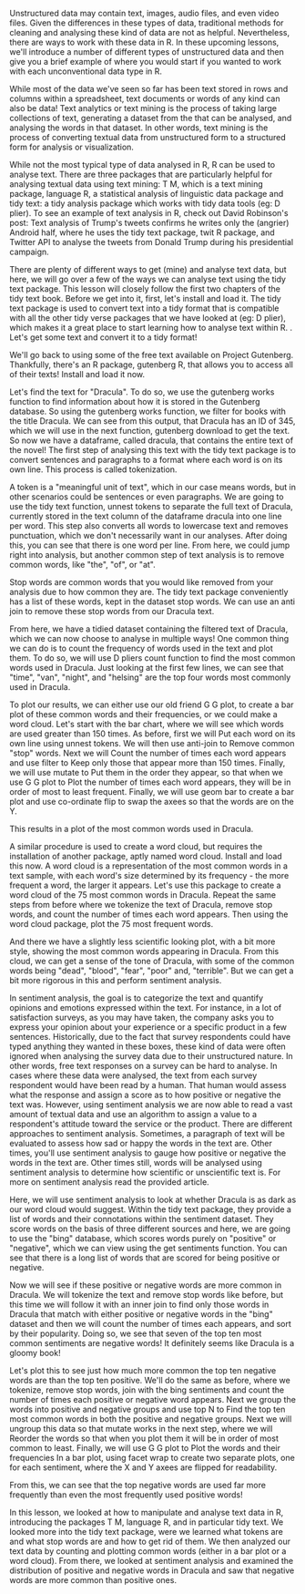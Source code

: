 Unstructured data may contain text, images, audio files, and even video files. Given the differences in these types of data, traditional methods for cleaning and analysing these kind of data are not as helpful. Nevertheless, there are ways to work with these data in R. In these upcoming lessons, we'll introduce a number of different types of unstructured data and then give you a brief example of where you would start if you wanted to work with each unconventional data type in R. 

While most of the data we've seen so far has been text stored in rows and columns within a spreadsheet, text documents or words of any kind can also be data! Text analytics or text mining is the process of taking large collections of text, generating a dataset from the that can be analysed, and analysing the words in that dataset. In other words, text mining is the process of converting textual data from unstructured form to a structured form for analysis or visualization.

While not the most typical type of data analysed in R, R can be used to analyse text. There are three packages that are particularly helpful for analysing textual data using text mining: T M, which is a text mining package, language R, a statistical analysis of linguistic data package and tidy text: a tidy analysis package which works with tidy data tools (eg: D plier). To see an example of text analysis in R, check out David Robinson's post: Text analysis of Trump's tweets confirms he writes only the (angrier) Android half, where he uses the tidy text package, twit R package, and Twitter API to analyse the tweets from Donald Trump during his presidential campaign.

There are plenty of different ways to get (mine) and analyse text data, but here, we will go over a few of the ways we can analyse text using the tidy text package. This lesson will closely follow the first two chapters of the tidy text book. Before we get into it, first, let's install and load it. The tidy text package is used to convert text into a tidy format that is compatible with all the other tidy verse packages that we have looked at (eg: D plier), which makes it a great place to start learning how to analyse text within R. . Let's get some text and convert it to a tidy format! 

We'll go back to using some of the free text available on Project Gutenberg. Thankfully, there's an R package, gutenberg R, that allows you to access all of their texts! Install and load it now.

Let's find the text for "Dracula". To do so, we use the gutenberg works function to find information about how it is stored in the Gutenberg database. So using the gutenberg works function, we filter for books with the title Dracula. We can see from this output, that Dracula has an ID of 345, which we will use in the next function, gutenberg download to get the text. So now we have a dataframe, called dracula, that contains the entire text of the novel! The first step of analysing this text with the tidy text package is to convert sentences and paragraphs to a format where each word is on its own line. This process is called tokenization. 

A token is a "meaningful unit of text", which in our case means words, but in other scenarios could be sentences or even paragraphs. We are going to use the tidy text function, unnest tokens to separate the full text of Dracula, currently stored in the text column of the dataframe dracula into one line per word. This step also converts all words to lowercase text and removes punctuation, which we don't necessarily want in our analyses. After doing this, you can see that there is one word per line. From here, we could jump right into analysis, but another common step of text analysis is to remove common words, like "the", "of", or "at". 

Stop words are common words that you would like removed from your analysis due to how common they are. The tidy text package conveniently has a list of these words, kept in the dataset stop words. We can use an anti join to remove these stop words from our Dracula text.

From here, we have a tidied dataset containing the filtered text of Dracula, which we can now choose to analyse in multiple ways! One common thing we can do is to count the frequency of words used in the text and plot them. To do so, we will use D pliers count function to find the most common words used in Dracula. Just looking at the first few lines, we can see that "time", "van", "night", and "helsing" are the top four words most commonly used in Dracula. 

To plot our results, we can either use our old friend G G plot, to create a bar plot of these common words and their frequencies, or we could make a word cloud. Let's start with the bar chart, where we will see which words are used greater than 150 times. As before, first we will Put each word on its own line using unnest tokens. We will then use anti-join to Remove common "stop" words. Next we will Count the number of times each word appears and use filter to Keep only those that appear more than 150 times. Finally, we will use mutate to Put them in the order they appear, so that when we use  G G plot to Plot the number of times each word appears, they will be in order of most to least frequent. Finally, we will use geom bar to create a bar plot and use co-ordinate flip to swap the axees so that the words are on the Y.

This results in a  plot of the most common words used in Dracula. 

A similar procedure is used to create a word cloud, but requires the installation of another package, aptly named word cloud. Install and load this now. A word cloud is a representation of the most common words in a text sample, with each word's size determined by its frequency - the more frequent a word, the larger it appears. Let's use this package to create a word cloud of the 75 most common words in Dracula. Repeat the same steps from before where we tokenize the text of Dracula, remove stop words, and count the number of times each word appears. Then using the word cloud package, plot the 75 most frequent words. 

And there we have a slightly less scientific looking plot, with a bit more style, showing the most common words appearing in Dracula. From this cloud, we can get a sense of the tone of Dracula, with some of the common words being "dead", "blood", "fear", "poor" and, "terrible". But we can get a bit more rigorous in this and perform sentiment analysis.

In sentiment analysis, the goal is to categorize the text and quantify opinions and emotions expressed within the text. For instance, in a lot of satisfaction surveys, as you may have taken, the company asks you to express your opinion about your experience or a specific product in a few sentences. Historically, due to the fact that survey respondents could have typed anything they wanted in these boxes, these kind of data were often ignored when analysing the survey data due to their unstructured nature. In other words, free text responses on a survey can be hard to analyse. In cases where these data were analysed, the text from each survey respondent would have been read by a human. That human would assess what the response and assign a score as to how positive or negative the text was. However, using sentiment analysis we are now able to read a vast amount of textual data and use an algorithm to assign a value to a respondent's attitude toward the service or the product. There are different approaches to sentiment analysis. Sometimes, a paragraph of text will be evaluated to assess how sad or happy the words in the text are. Other times, you'll use sentiment analysis to gauge how positive or negative the words in the text are. Other times still, words will be analysed using sentiment analysis to determine how scientific or unscientific text is. For more on sentiment analysis read the provided article.

Here, we will use sentiment analysis to look at whether Dracula is as dark as our word cloud would suggest. Within the tidy text package, they provide a list of words and their connotations within the sentiment dataset. They score words on the basis of three different sources and here, we are going to use the "bing" database, which scores words purely on "positive" or "negative", which we can view using the get sentiments function. You can see that there is a long list of words that are scored for being positive or negative. 

Now we will see if these positive or negative words are more common in Dracula. We will tokenize the text and remove stop words like before, but this time we will follow it with an inner join to find only those words in Dracula that match with either positive or negative words in the "bing" dataset and then we will count the number of times each appears, and sort by their popularity. Doing so, we see that seven of the top ten most common sentiments are negative words! It definitely seems like Dracula is a gloomy book! 

Let's plot this to see just how much more common the top ten negative words are than the top ten positive. We'll do the same as before, where we tokenize, remove stop words, join with the bing sentiments and count the number of times each positive or negative word appears. Next we group the words into positive and negative groups and use top N to Find the top ten most common words in both the positive and negative groups. Next we will ungroup this data so that mutate works in the next step, where we will Reorder the words so that when you plot them it will be in order of most common to least. Finally, we will use G G plot to Plot the words and their frequencies In a bar plot, using facet wrap to create two separate plots, one for each sentiment, where the X and Y axees are flipped for readability.

From this, we can see that the top negative words are used far more frequently than even the most frequently used positive words! 

In this lesson, we looked at how to manipulate and analyse text data in R, introducing the packages T M, language R, and in particular tidy text. We looked more into the tidy text package, were we learned what tokens are and what stop words are and how to get rid of them. We then analyzed our text data by counting and plotting common words (either in a bar plot or a word cloud). From there, we looked at sentiment analysis and examined the distribution of positive and negative words in Dracula and saw that negative words are more common than positive ones. 